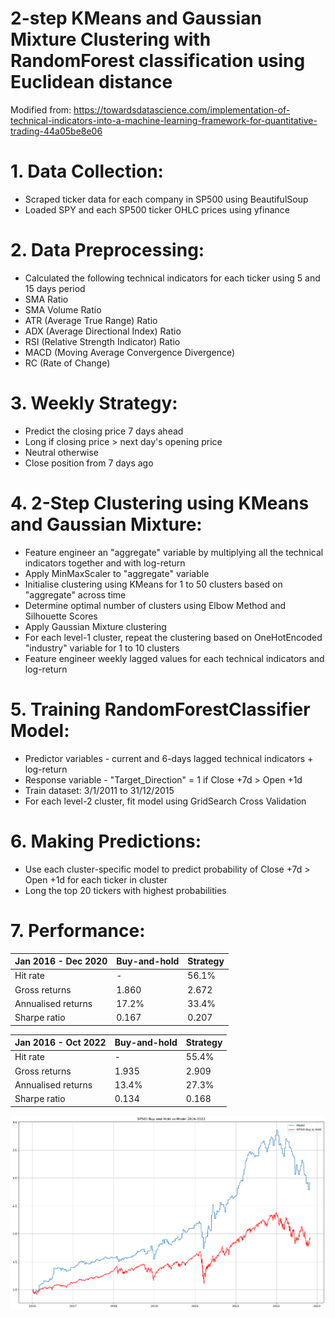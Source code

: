 # 2-step KMeans and Gaussian Mixture Clustering with RandomForest classification using Euclidean distance

Modified from: https://towardsdatascience.com/implementation-of-technical-indicators-into-a-machine-learning-framework-for-quantitative-trading-44a05be8e06

# 1. Data Collection:
- Scraped ticker data for each company in SP500 using BeautifulSoup
- Loaded SPY and each SP500 ticker OHLC prices using yfinance 

# 2. Data Preprocessing:
- Calculated the following technical indicators for each ticker using 5 and 15 days period
- SMA Ratio
- SMA Volume Ratio
- ATR (Average True Range) Ratio
- ADX (Average Directional Index) Ratio
- RSI (Relative Strength Indicator) Ratio
- MACD (Moving Average Convergence Divergence)
- RC (Rate of Change)

# 3. Weekly Strategy:
- Predict the closing price 7 days ahead
- Long if closing price > next day's opening price
- Neutral otherwise
- Close position from 7 days ago

# 4. 2-Step Clustering using KMeans and Gaussian Mixture:
- Feature engineer an "aggregate" variable by multiplying all the technical indicators together and with log-return
- Apply MinMaxScaler to "aggregate" variable
- Initialise clustering using KMeans for 1 to 50 clusters based on "aggregate" across time
- Determine optimal number of clusters using Elbow Method and Silhouette Scores
- Apply Gaussian Mixture clustering
- For each level-1 cluster, repeat the clustering based on OneHotEncoded "industry" variable for 1 to 10 clusters
- Feature engineer weekly lagged values for each technical indicators and log-return

# 5. Training RandomForestClassifier Model:
- Predictor variables - current and 6-days lagged technical indicators + log-return
- Response variable - "Target_Direction" = 1 if Close +7d > Open +1d
- Train dataset: 3/1/2011 to 31/12/2015
- For each level-2 cluster, fit model using GridSearch Cross Validation

# 6. Making Predictions:
- Use each cluster-specific model to predict probability of Close +7d > Open +1d for each ticker in cluster
- Long the top 20 tickers with highest probabilities

# 7. Performance:

|Jan 2016 - Dec 2020|Buy-and-hold|Strategy|
|---|---|---|
|Hit rate|-|56.1%|
|Gross returns|1.860|2.672|
|Annualised returns|17.2%|33.4%|
|Sharpe ratio|0.167|0.207|

|Jan 2016 - Oct 2022|Buy-and-hold|Strategy|
|---|---|---|
|Hit rate|-|55.4%|
|Gross returns|1.935|2.909|
|Annualised returns|13.4%|27.3%|
|Sharpe ratio|0.134|0.168|

![alt text](https://github.com/Lzhenghong/Quant-Projects/blob/main/SP500/KMeans_GMM_RF_strategy/Long-only%20PnL.png)
